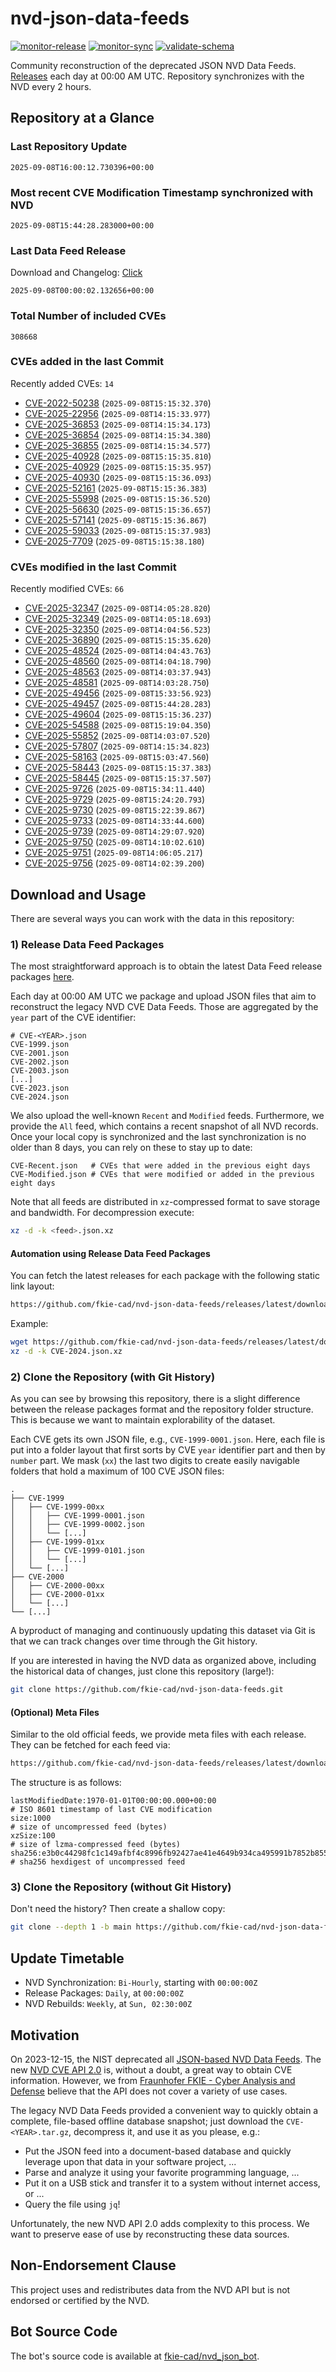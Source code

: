 # nvd-json-data-feeds

[![monitor-release](https://github.com/fkie-cad/nvd-json-data-feeds/actions/workflows/monitor_release.yml/badge.svg)](https://github.com/fkie-cad/nvd-json-data-feeds/actions/workflows/monitor_release.yml)
[![monitor-sync](https://github.com/fkie-cad/nvd-json-data-feeds/actions/workflows/monitor_sync.yml/badge.svg)](https://github.com/fkie-cad/nvd-json-data-feeds/actions/workflows/monitor_sync.yml)
[![validate-schema](https://github.com/fkie-cad/nvd-json-data-feeds/actions/workflows/validate_schema.yml/badge.svg)](https://github.com/fkie-cad/nvd-json-data-feeds/actions/workflows/validate_schema.yml)

Community reconstruction of the deprecated JSON NVD Data Feeds.
[Releases](https://github.com/fkie-cad/nvd-json-data-feeds/releases/latest) each day at 00:00 AM UTC.
Repository synchronizes with the NVD every 2 hours.

## Repository at a Glance

### Last Repository Update

```plain
2025-09-08T16:00:12.730396+00:00
```

### Most recent CVE Modification Timestamp synchronized with NVD

```plain
2025-09-08T15:44:28.283000+00:00
```

### Last Data Feed Release

Download and Changelog: [Click](https://github.com/fkie-cad/nvd-json-data-feeds/releases/latest)

```plain
2025-09-08T00:00:02.132656+00:00
```

### Total Number of included CVEs

```plain
308668
```

### CVEs added in the last Commit

Recently added CVEs: `14`

- [CVE-2022-50238](CVE-2022/CVE-2022-502xx/CVE-2022-50238.json) (`2025-09-08T15:15:32.370`)
- [CVE-2025-22956](CVE-2025/CVE-2025-229xx/CVE-2025-22956.json) (`2025-09-08T14:15:33.977`)
- [CVE-2025-36853](CVE-2025/CVE-2025-368xx/CVE-2025-36853.json) (`2025-09-08T14:15:34.173`)
- [CVE-2025-36854](CVE-2025/CVE-2025-368xx/CVE-2025-36854.json) (`2025-09-08T14:15:34.380`)
- [CVE-2025-36855](CVE-2025/CVE-2025-368xx/CVE-2025-36855.json) (`2025-09-08T14:15:34.577`)
- [CVE-2025-40928](CVE-2025/CVE-2025-409xx/CVE-2025-40928.json) (`2025-09-08T15:15:35.810`)
- [CVE-2025-40929](CVE-2025/CVE-2025-409xx/CVE-2025-40929.json) (`2025-09-08T15:15:35.957`)
- [CVE-2025-40930](CVE-2025/CVE-2025-409xx/CVE-2025-40930.json) (`2025-09-08T15:15:36.093`)
- [CVE-2025-52161](CVE-2025/CVE-2025-521xx/CVE-2025-52161.json) (`2025-09-08T15:15:36.383`)
- [CVE-2025-55998](CVE-2025/CVE-2025-559xx/CVE-2025-55998.json) (`2025-09-08T15:15:36.520`)
- [CVE-2025-56630](CVE-2025/CVE-2025-566xx/CVE-2025-56630.json) (`2025-09-08T15:15:36.657`)
- [CVE-2025-57141](CVE-2025/CVE-2025-571xx/CVE-2025-57141.json) (`2025-09-08T15:15:36.867`)
- [CVE-2025-59033](CVE-2025/CVE-2025-590xx/CVE-2025-59033.json) (`2025-09-08T15:15:37.983`)
- [CVE-2025-7709](CVE-2025/CVE-2025-77xx/CVE-2025-7709.json) (`2025-09-08T15:15:38.180`)


### CVEs modified in the last Commit

Recently modified CVEs: `66`

- [CVE-2025-32347](CVE-2025/CVE-2025-323xx/CVE-2025-32347.json) (`2025-09-08T14:05:28.820`)
- [CVE-2025-32349](CVE-2025/CVE-2025-323xx/CVE-2025-32349.json) (`2025-09-08T14:05:18.693`)
- [CVE-2025-32350](CVE-2025/CVE-2025-323xx/CVE-2025-32350.json) (`2025-09-08T14:04:56.523`)
- [CVE-2025-36890](CVE-2025/CVE-2025-368xx/CVE-2025-36890.json) (`2025-09-08T15:15:35.620`)
- [CVE-2025-48524](CVE-2025/CVE-2025-485xx/CVE-2025-48524.json) (`2025-09-08T14:04:43.763`)
- [CVE-2025-48560](CVE-2025/CVE-2025-485xx/CVE-2025-48560.json) (`2025-09-08T14:04:18.790`)
- [CVE-2025-48563](CVE-2025/CVE-2025-485xx/CVE-2025-48563.json) (`2025-09-08T14:03:37.943`)
- [CVE-2025-48581](CVE-2025/CVE-2025-485xx/CVE-2025-48581.json) (`2025-09-08T14:03:28.750`)
- [CVE-2025-49456](CVE-2025/CVE-2025-494xx/CVE-2025-49456.json) (`2025-09-08T15:33:56.923`)
- [CVE-2025-49457](CVE-2025/CVE-2025-494xx/CVE-2025-49457.json) (`2025-09-08T15:44:28.283`)
- [CVE-2025-49604](CVE-2025/CVE-2025-496xx/CVE-2025-49604.json) (`2025-09-08T15:15:36.237`)
- [CVE-2025-54588](CVE-2025/CVE-2025-545xx/CVE-2025-54588.json) (`2025-09-08T15:19:04.350`)
- [CVE-2025-55852](CVE-2025/CVE-2025-558xx/CVE-2025-55852.json) (`2025-09-08T14:03:07.520`)
- [CVE-2025-57807](CVE-2025/CVE-2025-578xx/CVE-2025-57807.json) (`2025-09-08T14:15:34.823`)
- [CVE-2025-58163](CVE-2025/CVE-2025-581xx/CVE-2025-58163.json) (`2025-09-08T15:03:47.560`)
- [CVE-2025-58443](CVE-2025/CVE-2025-584xx/CVE-2025-58443.json) (`2025-09-08T15:15:37.383`)
- [CVE-2025-58445](CVE-2025/CVE-2025-584xx/CVE-2025-58445.json) (`2025-09-08T15:15:37.507`)
- [CVE-2025-9726](CVE-2025/CVE-2025-97xx/CVE-2025-9726.json) (`2025-09-08T15:34:11.440`)
- [CVE-2025-9729](CVE-2025/CVE-2025-97xx/CVE-2025-9729.json) (`2025-09-08T15:24:20.793`)
- [CVE-2025-9730](CVE-2025/CVE-2025-97xx/CVE-2025-9730.json) (`2025-09-08T15:22:39.867`)
- [CVE-2025-9733](CVE-2025/CVE-2025-97xx/CVE-2025-9733.json) (`2025-09-08T14:33:44.600`)
- [CVE-2025-9739](CVE-2025/CVE-2025-97xx/CVE-2025-9739.json) (`2025-09-08T14:29:07.920`)
- [CVE-2025-9750](CVE-2025/CVE-2025-97xx/CVE-2025-9750.json) (`2025-09-08T14:10:02.610`)
- [CVE-2025-9751](CVE-2025/CVE-2025-97xx/CVE-2025-9751.json) (`2025-09-08T14:06:05.217`)
- [CVE-2025-9756](CVE-2025/CVE-2025-97xx/CVE-2025-9756.json) (`2025-09-08T14:02:39.200`)


## Download and Usage

There are several ways you can work with the data in this repository:

### 1) Release Data Feed Packages

The most straightforward approach is to obtain the latest Data Feed release packages [here](https://github.com/fkie-cad/nvd-json-data-feeds/releases/latest).

Each day at 00:00 AM UTC we package and upload JSON files that aim to reconstruct the legacy NVD CVE Data Feeds.
Those are aggregated by the `year` part of the CVE identifier:

```
# CVE-<YEAR>.json
CVE-1999.json
CVE-2001.json
CVE-2002.json
CVE-2003.json
[...]
CVE-2023.json
CVE-2024.json
```

We also upload the well-known `Recent` and `Modified` feeds.
Furthermore, we provide the `All` feed, which contains a recent snapshot of all NVD records.
Once your local copy is synchronized and the last synchronization is no older than 8 days, you can rely on these to stay up to date:

```plain
CVE-Recent.json   # CVEs that were added in the previous eight days
CVE-Modified.json # CVEs that were modified or added in the previous eight days
```

Note that all feeds are distributed in `xz`-compressed format to save storage and bandwidth.
For decompression execute:

```sh
xz -d -k <feed>.json.xz
```

#### Automation using Release Data Feed Packages

You can fetch the latest releases for each package with the following static link layout:

```sh
https://github.com/fkie-cad/nvd-json-data-feeds/releases/latest/download/CVE-<YEAR>.json.xz
```

Example:

```sh
wget https://github.com/fkie-cad/nvd-json-data-feeds/releases/latest/download/CVE-2024.json.xz
xz -d -k CVE-2024.json.xz
```

### 2) Clone the Repository (with Git History)

As you can see by browsing this repository, there is a slight difference between the release packages format and the repository folder structure.
This is because we want to maintain explorability of the dataset.

Each CVE gets its own JSON file, e.g., `CVE-1999-0001.json`.
Here, each file is put into a folder layout that first sorts by CVE `year` identifier part and then by `number` part.
We mask (`xx`) the last two digits to create easily navigable folders that hold a maximum of 100 CVE JSON files:

```plain
.
├── CVE-1999
│   ├── CVE-1999-00xx
│   │   ├── CVE-1999-0001.json
│   │   ├── CVE-1999-0002.json
│   │   └── [...]
│   ├── CVE-1999-01xx
│   │   ├── CVE-1999-0101.json
│   │   └── [...]
│   └── [...]
├── CVE-2000
│   ├── CVE-2000-00xx
│   ├── CVE-2000-01xx
│   └── [...]
└── [...]
```

A byproduct of managing and continuously updating this dataset via Git is that we can track changes over time through the Git history.

If you are interested in having the NVD data as organized above, including the historical data of changes, just clone this repository (large!):

```sh
git clone https://github.com/fkie-cad/nvd-json-data-feeds.git
```

#### (Optional) Meta Files

Similar to the old official feeds, we provide meta files with each release. They can be fetched for each feed via:

```sh
https://github.com/fkie-cad/nvd-json-data-feeds/releases/latest/download/CVE-<YEAR>.meta
```

The structure is as follows:

```plain
lastModifiedDate:1970-01-01T00:00:00.000+00:00                          # ISO 8601 timestamp of last CVE modification
size:1000                                                               # size of uncompressed feed (bytes)
xzSize:100                                                              # size of lzma-compressed feed (bytes)
sha256:e3b0c44298fc1c149afbf4c8996fb92427ae41e4649b934ca495991b7852b855 # sha256 hexdigest of uncompressed feed
```

### 3) Clone the Repository (without Git History)

Don't need the history? Then create a shallow copy:

```sh
git clone --depth 1 -b main https://github.com/fkie-cad/nvd-json-data-feeds.git
```


## Update Timetable

* NVD Synchronization: `Bi-Hourly`, starting with `00:00:00Z`
* Release Packages: `Daily`, at `00:00:00Z`
* NVD Rebuilds: `Weekly`, at `Sun, 02:30:00Z`


## Motivation

On 2023-12-15, the NIST deprecated all [JSON-based NVD Data Feeds](https://nvd.nist.gov/vuln/data-feeds#divRetirementBanner-1).
The new [NVD CVE API 2.0](https://nvd.nist.gov/developers/vulnerabilities) is, without a doubt, a great way to obtain CVE information.
However, we from [Fraunhofer FKIE - Cyber Analysis and Defense](https://www.fkie.fraunhofer.de/en/departments/cad.html) believe that the API does not cover a variety of use cases.

The legacy NVD Data Feeds provided a convenient way to quickly obtain a complete, file-based offline database snapshot; just download the `CVE-<YEAR>.tar.gz`, decompress it, and use it as you please, e.g.:

- Put the JSON feed into a document-based database and quickly leverage upon that data in your software project, ...
- Parse and analyze it using your favorite programming language, ...
- Put it on a USB stick and transfer it to a system without internet access, or ...
- Query the file using `jq`!

Unfortunately, the new NVD API 2.0 adds complexity to this process.
We want to preserve ease of use by reconstructing these data sources.

## Non-Endorsement Clause

This project uses and redistributes data from the NVD API but is not endorsed or certified by the NVD.

## Bot Source Code

The bot's source code is available at [fkie-cad/nvd\_json\_bot](https://github.com/fkie-cad/nvd_json_bot).